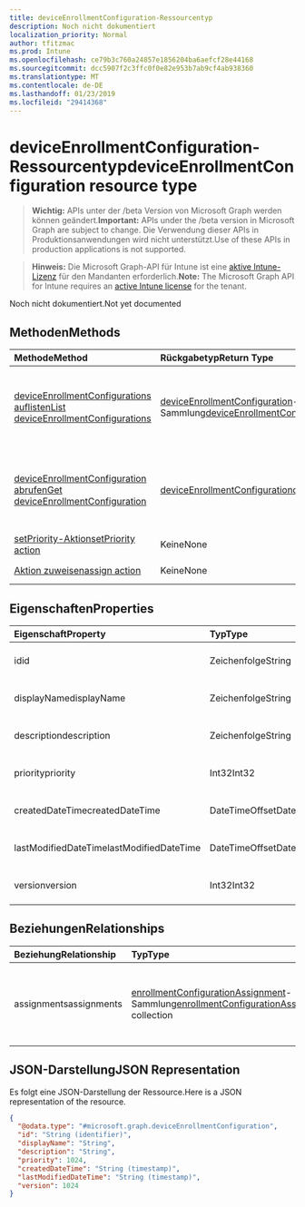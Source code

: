 ```yaml
---
title: deviceEnrollmentConfiguration-Ressourcentyp
description: Noch nicht dokumentiert
localization_priority: Normal
author: tfitzmac
ms.prod: Intune
ms.openlocfilehash: ce79b3c760a24857e1856204ba6aefcf28e44168
ms.sourcegitcommit: dcc5907f2c3ffc0f0e82e953b7ab9cf4ab938360
ms.translationtype: MT
ms.contentlocale: de-DE
ms.lasthandoff: 01/23/2019
ms.locfileid: "29414368"
---
```

# <a name="deviceenrollmentconfiguration-resource-type"></a><span data-ttu-id="33c64-103">deviceEnrollmentConfiguration-Ressourcentyp</span><span class="sxs-lookup"><span data-stu-id="33c64-103">deviceEnrollmentConfiguration resource type</span></span>

> <span data-ttu-id="33c64-104">**Wichtig:** APIs unter der /beta Version von Microsoft Graph werden können geändert.</span><span class="sxs-lookup"><span data-stu-id="33c64-104">**Important:** APIs under the /beta version in Microsoft Graph are subject to change.</span></span> <span data-ttu-id="33c64-105">Die Verwendung dieser APIs in Produktionsanwendungen wird nicht unterstützt.</span><span class="sxs-lookup"><span data-stu-id="33c64-105">Use of these APIs in production applications is not supported.</span></span>

> <span data-ttu-id="33c64-106">**Hinweis:** Die Microsoft Graph-API für Intune ist eine [aktive Intune-Lizenz](https://go.microsoft.com/fwlink/?linkid=839381) für den Mandanten erforderlich.</span><span class="sxs-lookup"><span data-stu-id="33c64-106">**Note:** The Microsoft Graph API for Intune requires an [active Intune license](https://go.microsoft.com/fwlink/?linkid=839381) for the tenant.</span></span>

<span data-ttu-id="33c64-107">Noch nicht dokumentiert.</span><span class="sxs-lookup"><span data-stu-id="33c64-107">Not yet documented</span></span>

## <a name="methods"></a><span data-ttu-id="33c64-108">Methoden</span><span class="sxs-lookup"><span data-stu-id="33c64-108">Methods</span></span>
|<span data-ttu-id="33c64-109">Methode</span><span class="sxs-lookup"><span data-stu-id="33c64-109">Method</span></span>|<span data-ttu-id="33c64-110">Rückgabetyp</span><span class="sxs-lookup"><span data-stu-id="33c64-110">Return Type</span></span>|<span data-ttu-id="33c64-111">Beschreibung</span><span class="sxs-lookup"><span data-stu-id="33c64-111">Description</span></span>|
|:---|:---|:---|
|[<span data-ttu-id="33c64-112">deviceEnrollmentConfigurations auflisten</span><span class="sxs-lookup"><span data-stu-id="33c64-112">List deviceEnrollmentConfigurations</span></span>](../api/intune-onboarding-deviceenrollmentconfiguration-list.md)|<span data-ttu-id="33c64-113">[deviceEnrollmentConfiguration](../resources/intune-onboarding-deviceenrollmentconfiguration.md)-Sammlung</span><span class="sxs-lookup"><span data-stu-id="33c64-113">[deviceEnrollmentConfiguration](../resources/intune-onboarding-deviceenrollmentconfiguration.md) collection</span></span>|<span data-ttu-id="33c64-114">Auflisten von Eigenschaften und Beziehungen der [deviceEnrollmentConfiguration](../resources/intune-onboarding-deviceenrollmentconfiguration.md)-Objekte.</span><span class="sxs-lookup"><span data-stu-id="33c64-114">List properties and relationships of the [deviceEnrollmentConfiguration](../resources/intune-onboarding-deviceenrollmentconfiguration.md) objects.</span></span>|
|[<span data-ttu-id="33c64-115">deviceEnrollmentConfiguration abrufen</span><span class="sxs-lookup"><span data-stu-id="33c64-115">Get deviceEnrollmentConfiguration</span></span>](../api/intune-onboarding-deviceenrollmentconfiguration-get.md)|[<span data-ttu-id="33c64-116">deviceEnrollmentConfiguration</span><span class="sxs-lookup"><span data-stu-id="33c64-116">deviceEnrollmentConfiguration</span></span>](../resources/intune-onboarding-deviceenrollmentconfiguration.md)|<span data-ttu-id="33c64-117">Lesen von Eigenschaften und Beziehungen des [deviceEnrollmentConfiguration](../resources/intune-onboarding-deviceenrollmentconfiguration.md)-Objekts.</span><span class="sxs-lookup"><span data-stu-id="33c64-117">Read properties and relationships of the [deviceEnrollmentConfiguration](../resources/intune-onboarding-deviceenrollmentconfiguration.md) object.</span></span>|
|[<span data-ttu-id="33c64-118">setPriority-Aktion</span><span class="sxs-lookup"><span data-stu-id="33c64-118">setPriority action</span></span>](../api/intune-onboarding-deviceenrollmentconfiguration-setpriority.md)|<span data-ttu-id="33c64-119">Keine</span><span class="sxs-lookup"><span data-stu-id="33c64-119">None</span></span>|<span data-ttu-id="33c64-120">Noch nicht dokumentiert.</span><span class="sxs-lookup"><span data-stu-id="33c64-120">Not yet documented</span></span>|
|[<span data-ttu-id="33c64-121">Aktion zuweisen</span><span class="sxs-lookup"><span data-stu-id="33c64-121">assign action</span></span>](../api/intune-onboarding-deviceenrollmentconfiguration-assign.md)|<span data-ttu-id="33c64-122">Keine</span><span class="sxs-lookup"><span data-stu-id="33c64-122">None</span></span>|<span data-ttu-id="33c64-123">Noch nicht dokumentiert</span><span class="sxs-lookup"><span data-stu-id="33c64-123">Not yet documented</span></span>|

## <a name="properties"></a><span data-ttu-id="33c64-124">Eigenschaften</span><span class="sxs-lookup"><span data-stu-id="33c64-124">Properties</span></span>
|<span data-ttu-id="33c64-125">Eigenschaft</span><span class="sxs-lookup"><span data-stu-id="33c64-125">Property</span></span>|<span data-ttu-id="33c64-126">Typ</span><span class="sxs-lookup"><span data-stu-id="33c64-126">Type</span></span>|<span data-ttu-id="33c64-127">Beschreibung</span><span class="sxs-lookup"><span data-stu-id="33c64-127">Description</span></span>|
|:---|:---|:---|
|<span data-ttu-id="33c64-128">id</span><span class="sxs-lookup"><span data-stu-id="33c64-128">id</span></span>|<span data-ttu-id="33c64-129">Zeichenfolge</span><span class="sxs-lookup"><span data-stu-id="33c64-129">String</span></span>|<span data-ttu-id="33c64-130">Noch nicht dokumentiert</span><span class="sxs-lookup"><span data-stu-id="33c64-130">Not yet documented</span></span>|
|<span data-ttu-id="33c64-131">displayName</span><span class="sxs-lookup"><span data-stu-id="33c64-131">displayName</span></span>|<span data-ttu-id="33c64-132">Zeichenfolge</span><span class="sxs-lookup"><span data-stu-id="33c64-132">String</span></span>|<span data-ttu-id="33c64-133">Noch nicht dokumentiert.</span><span class="sxs-lookup"><span data-stu-id="33c64-133">Not yet documented</span></span>|
|<span data-ttu-id="33c64-134">description</span><span class="sxs-lookup"><span data-stu-id="33c64-134">description</span></span>|<span data-ttu-id="33c64-135">Zeichenfolge</span><span class="sxs-lookup"><span data-stu-id="33c64-135">String</span></span>|<span data-ttu-id="33c64-136">Noch nicht dokumentiert.</span><span class="sxs-lookup"><span data-stu-id="33c64-136">Not yet documented</span></span>|
|<span data-ttu-id="33c64-137">priority</span><span class="sxs-lookup"><span data-stu-id="33c64-137">priority</span></span>|<span data-ttu-id="33c64-138">Int32</span><span class="sxs-lookup"><span data-stu-id="33c64-138">Int32</span></span>|<span data-ttu-id="33c64-139">Noch nicht dokumentiert.</span><span class="sxs-lookup"><span data-stu-id="33c64-139">Not yet documented</span></span>|
|<span data-ttu-id="33c64-140">createdDateTime</span><span class="sxs-lookup"><span data-stu-id="33c64-140">createdDateTime</span></span>|<span data-ttu-id="33c64-141">DateTimeOffset</span><span class="sxs-lookup"><span data-stu-id="33c64-141">DateTimeOffset</span></span>|<span data-ttu-id="33c64-142">Noch nicht dokumentiert.</span><span class="sxs-lookup"><span data-stu-id="33c64-142">Not yet documented</span></span>|
|<span data-ttu-id="33c64-143">lastModifiedDateTime</span><span class="sxs-lookup"><span data-stu-id="33c64-143">lastModifiedDateTime</span></span>|<span data-ttu-id="33c64-144">DateTimeOffset</span><span class="sxs-lookup"><span data-stu-id="33c64-144">DateTimeOffset</span></span>|<span data-ttu-id="33c64-145">Noch nicht dokumentiert.</span><span class="sxs-lookup"><span data-stu-id="33c64-145">Not yet documented</span></span>|
|<span data-ttu-id="33c64-146">version</span><span class="sxs-lookup"><span data-stu-id="33c64-146">version</span></span>|<span data-ttu-id="33c64-147">Int32</span><span class="sxs-lookup"><span data-stu-id="33c64-147">Int32</span></span>|<span data-ttu-id="33c64-148">Noch nicht dokumentiert.</span><span class="sxs-lookup"><span data-stu-id="33c64-148">Not yet documented</span></span>|

## <a name="relationships"></a><span data-ttu-id="33c64-149">Beziehungen</span><span class="sxs-lookup"><span data-stu-id="33c64-149">Relationships</span></span>
|<span data-ttu-id="33c64-150">Beziehung</span><span class="sxs-lookup"><span data-stu-id="33c64-150">Relationship</span></span>|<span data-ttu-id="33c64-151">Typ</span><span class="sxs-lookup"><span data-stu-id="33c64-151">Type</span></span>|<span data-ttu-id="33c64-152">Beschreibung</span><span class="sxs-lookup"><span data-stu-id="33c64-152">Description</span></span>|
|:---|:---|:---|
|<span data-ttu-id="33c64-153">assignments</span><span class="sxs-lookup"><span data-stu-id="33c64-153">assignments</span></span>|<span data-ttu-id="33c64-154">[enrollmentConfigurationAssignment](../resources/intune-onboarding-enrollmentconfigurationassignment.md)-Sammlung</span><span class="sxs-lookup"><span data-stu-id="33c64-154">[enrollmentConfigurationAssignment](../resources/intune-onboarding-enrollmentconfigurationassignment.md) collection</span></span>|<span data-ttu-id="33c64-155">Die Liste derGruppenzuweisungen für das Gerätekonfigurationsprofil.</span><span class="sxs-lookup"><span data-stu-id="33c64-155">The list of group assignments for the device configuration profile.</span></span>|

## <a name="json-representation"></a><span data-ttu-id="33c64-156">JSON-Darstellung</span><span class="sxs-lookup"><span data-stu-id="33c64-156">JSON Representation</span></span>
<span data-ttu-id="33c64-157">Es folgt eine JSON-Darstellung der Ressource.</span><span class="sxs-lookup"><span data-stu-id="33c64-157">Here is a JSON representation of the resource.</span></span>
<!-- {
  "blockType": "resource",
  "keyProperty": "id",
  "@odata.type": "microsoft.graph.deviceEnrollmentConfiguration"
}
-->
``` json
{
  "@odata.type": "#microsoft.graph.deviceEnrollmentConfiguration",
  "id": "String (identifier)",
  "displayName": "String",
  "description": "String",
  "priority": 1024,
  "createdDateTime": "String (timestamp)",
  "lastModifiedDateTime": "String (timestamp)",
  "version": 1024
}
```




